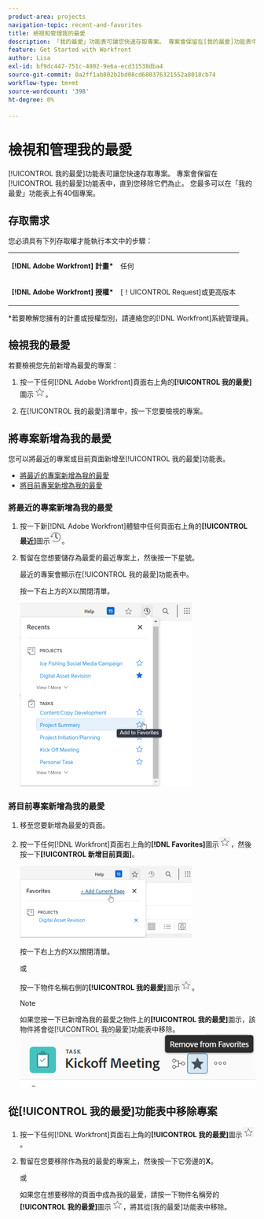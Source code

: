```yaml
---
product-area: projects
navigation-topic: recent-and-favorites
title: 檢視和管理我的最愛
description: 「我的最愛」功能表可讓您快速存取專案。 專案會保留在[我的最愛]功能表中，直到您將其移除為止。 您最多可以在「我的最愛」功能表上有40個專案。
feature: Get Started with Workfront
author: Lisa
exl-id: bf9dc447-751c-4802-9e6a-ecd31538dba4
source-git-commit: 0a2ff1ab802b2bd08cd680376321552a8018cb74
workflow-type: tm+mt
source-wordcount: '398'
ht-degree: 0%

---
```


# 檢視和管理我的最愛

[!UICONTROL 我的最愛]功能表可讓您快速存取專案。 專案會保留在[!UICONTROL 我的最愛]功能表中，直到您移除它們為止。 您最多可以在「我的最愛」功能表上有40個專案。

## 存取需求

您必須具有下列存取權才能執行本文中的步驟：

<table style="table-layout:auto"> 
 <col> 
 </col> 
 <col> 
 </col> 
 <tbody> 
  <tr> 
   <td role="rowheader"><strong>[!DNL Adobe Workfront] 計畫*</strong></td> 
   <td> <p>任何</p> </td> 
  </tr> 
  <tr> 
   <td role="rowheader"><strong>[!DNL Adobe Workfront] 授權*</strong></td> 
   <td> <p>[！UICONTROL Request]或更高版本</p> </td> 
  </tr> 
 </tbody> 
</table>

&#42;若要瞭解您擁有的計畫或授權型別，請連絡您的[!DNL Workfront]系統管理員。

## 檢視我的最愛

若要檢視您先前新增為最愛的專案：

1. 按一下任何[!DNL Adobe Workfront]頁面右上角的&#x200B;**[!UICONTROL 我的最愛]**&#x200B;圖示![我的最愛](assets/favorites-icon.png)。

1. 在[!UICONTROL 我的最愛]清單中，按一下您要檢視的專案。

## 將專案新增為我的最愛

您可以將最近的專案或目前頁面新增至[!UICONTROL 我的最愛]功能表。

* [將最近的專案新增為我的最愛](#add-recent-items-as-a-favorite)
* [將目前專案新增為我的最愛](#add-the-current-item-as-a-favorite)

### 將最近的專案新增為我的最愛

1. 按一下新[!DNL Adobe Workfront]體驗中任何頁面右上角的&#x200B;**[!UICONTROL 最近]**&#x200B;圖示![[!UICONTROL 最近]](assets/recents-icon-40x43.png)。
1. 暫留在您想要儲存為最愛的最近專案上，然後按一下星號。

   最近的專案會顯示在[!UICONTROL 我的最愛]功能表中。

   按一下右上方的X以關閉清單。

   ![最愛最近專案](assets/favorite-recent-item-2022-350x375.png)

### 將目前專案新增為我的最愛

1. 移至您要新增為最愛的頁面。
1. 按一下任何[!DNL Workfront]頁面右上角的&#x200B;**[!DNL Favorites]**&#x200B;圖示![我的最愛](assets/favorites-icon.png)，然後按一下&#x200B;**[!UICONTROL 新增目前頁面]**。

   ![將目前頁面新增至我的最愛](assets/add-current-page-favorite-2022-350x147.png)

   按一下右上方的X以關閉清單。

   或

   按一下物件名稱右側的&#x200B;**[!UICONTROL 我的最愛]**&#x200B;圖示![我的最愛](assets/favorites-icon.png)。

   >[!NOTE]
   >
   >如果您按一下已新增為我的最愛之物件上的&#x200B;**[!UICONTROL 我的最愛]**&#x200B;圖示，該物件將會從[!UICONTROL 我的最愛]功能表中移除。\
   >![從我的最愛移除](assets/nwe-remove-from-favorites-350x52.png)

## 從[!UICONTROL 我的最愛]功能表中移除專案

1. 按一下任何[!DNL Workfront]頁面右上角的&#x200B;**[!UICONTROL 我的最愛]**&#x200B;圖示![我的最愛](assets/favorites-icon.png)。

1. 暫留在您要移除作為我的最愛的專案上，然後按一下它旁邊的&#x200B;**X**。

   或

   如果您在想要移除的頁面中成為我的最愛，請按一下物件名稱旁的&#x200B;**[!UICONTROL 我的最愛]**&#x200B;圖示![我的最愛](assets/favorites-icon.png)，將其從[我的最愛]功能表中移除。
